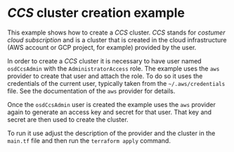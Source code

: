# _CCS_ cluster creation example

This example shows how to create a _CCS_ cluster. _CCS_ stands for _costumer
cloud subscription_ and is a cluster that is created in the cloud
infrastructure (AWS account or GCP project, for example) provided by the user.

In order to create a _CCS_ cluster it is necessary to have user named
`osdCcsAdmin` with the `AdministratorAccess` role. The example uses the `aws`
provider to create that user and attach the role. To do so it uses the
credentials of the current user, typically taken from the `~/.aws/credentials`
file. See the documentation of the `aws` provider for details.

Once the `osdCcsAdmin` user is created the example uses the `aws` provider
again to generate an access key and secret for that user. That key and secret
are then used to create the cluster.

To run it use adjust the description of the provider and the cluster in the
`main.tf` file and then run the `terraform apply` command.
